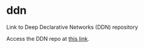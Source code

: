 # ddn
Link to Deep Declarative Networks (DDN) repository

Access the DDN repo at [this link](https://github.com/anucvml/ddn).
